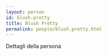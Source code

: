 ```yaml
---
layout: person
id: blush.pretty
title: Blush Pretty
permalink: people/blush.pretty.html
---
```


Dettagli della persona